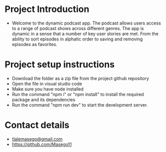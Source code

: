 # Project Introduction 

- Welcome to the dynamic podcast app. The podcast allows users access to a range of podcast shows across different genres. The app is dynamic  in a sense that a number of key user stories are met. From the ability to sort episodes in alphatic order to saving and removing episodes as favorites. 

# Project setup instructions 

- Download the folder as a zip file from the project github repository 
- Open the file in visual studio code
- Make sure you have node installed
- Run the command "npm i" or "npm install" to install the required package and its dependencies 
- Run the command "npm run dev" to start the development server. 

# Contact details

- tlalemasego@gmail.com
- https://github.com/Masego11

